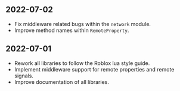 ## 2022-07-02

- Fix middleware related bugs within the `network` module.
- Improve method names within `RemoteProperty`.

## 2022-07-01

- Rework all libraries to follow the Roblox lua style guide.
- Implement middleware support for remote properties and remote signals.
- Improve documentation of all libraries.